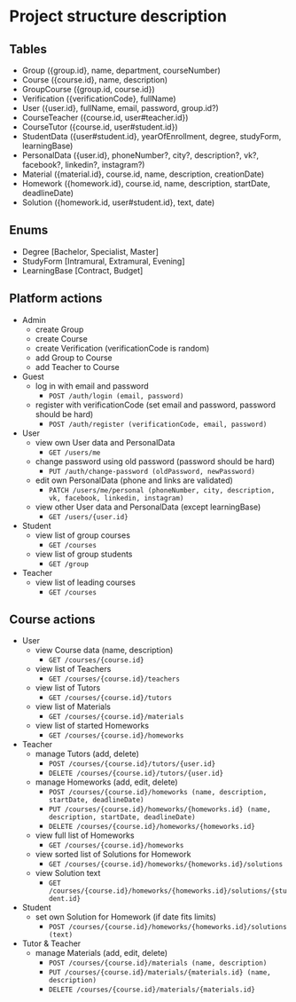 # Project structure description

## Tables
- Group ({group.id}, name, department, courseNumber)
- Course ({course.id}, name, description)
- GroupCourse ({group.id, course.id})
- Verification ({verificationCode}, fullName)
- User ({user.id}, fullName, email, password, group.id?)
- CourseTeacher ({course.id, user#teacher.id})
- CourseTutor ({course.id, user#student.id})
- StudentData ({user#student.id}, yearOfEnrollment, degree, studyForm, learningBase)
- PersonalData ({user.id}, phoneNumber?, city?, description?, vk?, facebook?, linkedin?, instagram?)
- Material ({material.id}, course.id, name, description, creationDate)
- Homework ({homework.id}, course.id, name, description, startDate, deadlineDate)
- Solution ({homework.id, user#student.id}, text, date)

## Enums
- Degree [Bachelor, Specialist, Master]
- StudyForm [Intramural, Extramural, Evening]
- LearningBase [Contract, Budget]

## Platform actions
* Admin
  - create Group
  - create Course
  - create Verification (verificationCode is random)
  - add Group to Course
  - add Teacher to Course
* Guest
  - log in with email and password
    - `POST /auth/login (email, password)`
  - register with verificationCode (set email and password, password should be hard)
    - `POST /auth/register (verificationCode, email, password)`
* User
  - view own User data and PersonalData
    - `GET /users/me`
  - change password using old password (password should be hard)
    - `PUT /auth/change-password (oldPassword, newPassword)`
  - edit own PersonalData (phone and links are validated)
    - `PATCH /users/me/personal (phoneNumber, city, description, vk, facebook, linkedin, instagram)`
  - view other User data and PersonalData (except learningBase)
    - `GET /users/{user.id}`
* Student
  - view list of group courses
    - `GET /courses`
  - view list of group students
    - `GET /group`
* Teacher
  - view list of leading courses
    - `GET /courses`

## Course actions
* User
  - view Course data (name, description)
    - `GET /courses/{course.id}`
  - view list of Teachers
    - `GET /courses/{course.id}/teachers`
  - view list of Tutors
    - `GET /courses/{course.id}/tutors`
  - view list of Materials
    - `GET /courses/{course.id}/materials`
  - view list of started Homeworks
    - `GET /courses/{course.id}/homeworks`
* Teacher
  - manage Tutors (add, delete)
    - `POST /courses/{course.id}/tutors/{user.id}`
    - `DELETE /courses/{course.id}/tutors/{user.id}`
  - manage Homeworks (add, edit, delete)
    - `POST /courses/{course.id}/homeworks (name, description, startDate, deadlineDate)`
    - `PUT /courses/{course.id}/homeworks/{homeworks.id} (name, description, startDate, deadlineDate)`
    - `DELETE /courses/{course.id}/homeworks/{homeworks.id}`
  - view full list of Homeworks
    - `GET /courses/{course.id}/homeworks`
  - view sorted list of Solutions for Homework
    - `GET /courses/{course.id}/homeworks/{homeworks.id}/solutions`
  - view Solution text
    - `GET /courses/{course.id}/homeworks/{homeworks.id}/solutions/{student.id}`
* Student
  - set own Solution for Homework (if date fits limits)
    - `POST /courses/{course.id}/homeworks/{homeworks.id}/solutions (text)`
* Tutor & Teacher
  - manage Materials (add, edit, delete)
    - `POST /courses/{course.id}/materials (name, description)`
    - `PUT /courses/{course.id}/materials/{materials.id} (name, description)`
    - `DELETE /courses/{course.id}/materials/{materials.id}`
